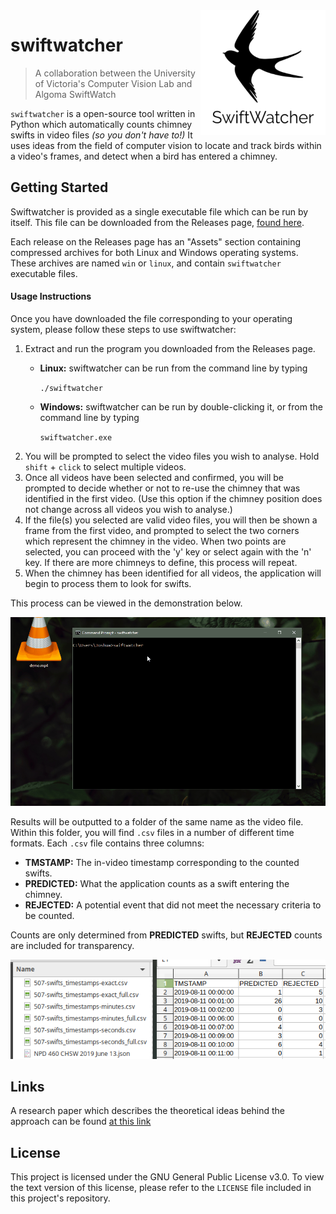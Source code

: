 <img src="assets/logo.png" align="right" width="200" height="200"/>

# swiftwatcher
> A collaboration between the University of Victoria's Computer Vision 
Lab and Algoma SwiftWatch

`swiftwatcher` is a open-source tool written in Python which 
automatically counts chimney swifts in video files _(so you don't have 
to!)_ It uses ideas from the field of computer vision to locate and 
track birds within a video's frames, and detect when a bird has entered 
a chimney.

## Getting Started

Swiftwatcher is provided as a single executable file which can be run by
itself. This file can be downloaded from the Releases page, 
[found here](https://github.com/joshuacwnewton/swiftwatcher/releases). 

Each release on the Releases page has an "Assets" section containing 
compressed archives for both Linux and Windows operating systems. These 
archives are named `win` or `linux`, and contain `swiftwatcher` 
executable files.

#### Usage Instructions

Once you have downloaded the file corresponding to your operating system, 
please follow these steps to use swiftwatcher:

1. Extract and run the program you downloaded from the Releases page. 
    * **Linux:** swiftwatcher can be run from the command line by typing

        `./swiftwatcher`
    * **Windows:** swiftwatcher can be run by double-clicking it, or
    from the command line by typing 
    
        `swiftwatcher.exe`
2. You will be prompted to select the video files you wish to analyse.
Hold `shift` + `click` to select multiple videos.
3. Once all videos have been selected and confirmed, you will be 
prompted to decide whether or not to re-use the chimney that was 
identified in the first video. (Use this option if the chimney position
does not change across all videos you wish to analyse.)
4. If the file(s) you selected are valid video files, you will then
be shown a frame from the first video, and prompted to select the two 
corners which represent the chimney in the video. When two points are 
selected, you can proceed with the 'y' key or select again with the 'n' 
key. If there are more chimneys to define, this process will repeat.
5. When the chimney has been identified for all videos, 
the application will begin to process them to look for swifts.

This process can be viewed in the demonstration below.

<p align="center"><img src="assets/screenshots/demo.gif"></p>

Results will be outputted to a folder of the same name as the video 
file. Within this folder, you will find `.csv` files in a number of 
different time formats. Each `.csv` file contains three columns: 

* **TMSTAMP:** The in-video timestamp corresponding to the counted 
swifts.
* **PREDICTED:** What the application counts as a swift entering the 
chimney.
* **REJECTED:** A potential event that did not meet the 
necessary criteria to be counted. 

Counts are only determined from **PREDICTED** swifts, but **REJECTED**
counts are included for transparency.


<p align="center"><img src="assets/screenshots/results.png"></p>

## Links

A research paper which describes the theoretical ideas behind the approach can 
be found [at this link](assets/SwiftWatcher_Final-Report_Newton-Joshua.pdf)

## License

This project is licensed under the GNU General Public License v3.0. To
view the text version of this license, please refer to the `LICENSE`
file included in this project's repository.

